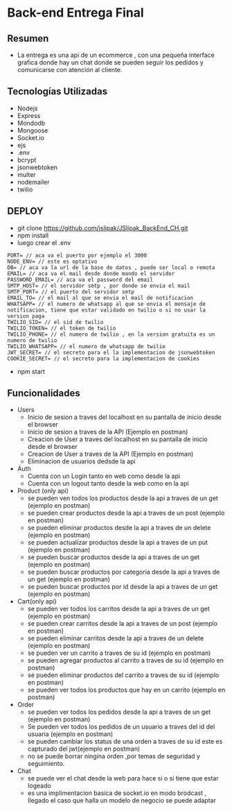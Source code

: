 # Back-end Entrega Final 

## Resumen 
- La entrega es una api de un ecommerce , con una pequeña interface grafica donde hay un chat  donde se pueden seguir los pedidos y comunicarse con atención al cliente.

## Tecnologías Utilizadas
- Nodejs
- Express
- Mondodb
- Mongoose
- Socket.io
- ejs
- .env
- bcrypt
- jsonwebtoken
- multer
- nodemailer
- twilio

## DEPLOY
- git clone https://github.com/jslipak/JSlipak_BackEnd_CH.git
- npm install
- luego crear el .env

```text
PORT= // aca va el puerto por ejemplo el 3000
NODE_ENV= // este es optativo 
DB= // aca va la url de la base de datos , puede ser local o remota
EMAIL= // aca va el mail desde donde mando el servidor
PASSWORD_EMAIL= // aca va el password del email
SMTP_HOST= // el servidor smtp , por donde se envia el mail
SMTP_PORT= // el puerto del servidor smtp
EMAIL_TO= // el mail al que se envia el mail de notificacion
WHATSAPP= // el numero de whatsapp al que se envia el mensaje de notificacion, tiene que estar validado en twilio o si no usar la version paga
TWILIO_SID= // el sid de twilio
TWILIO_TOKEN= // el token de twilio
TWILIO_PHONE= // el numero de twilio , en la version gratuita es un numero de twilio
TWILIO_WHATSAPP= // el numero de whatsapp de twilio
JWT_SECRET= // el secreto para el la implementacion de jsonwebtoken
COOKIE_SECRET= // el secreto para la implementacion de cookies
```
- npm start

## Funcionalidades
- Users 
  - Inicio de sesion a traves del localhost en su pantalla de inicio desde el browser
  - Inicio de sesion a traves de la API (Ejemplo en postman)
  - Creacion de User a traves del localhost en su pantalla de inicio desde el browser
  - Creacion de User a traves de la API (Ejemplo en postman)
  - Eliminacion de usuarios dedsde la api
- Áuth
  - Cuenta con un Login tanto en web como desde la api
  - Cuenta con un logout tanto desde la web como en la api
- Product (only api)
  - se pueden ven todos los productos desde la api a traves de un get (ejemplo en postman)
  - se pueden crear productos desde la api a traves de un post (ejemplo en postman)
  - se pueden eliminar productos desde la api a traves de un delete (ejemplo en postman)
  - se pueden actualizar productos desde la api a traves de un put (ejemplo en postman)
  - se pueden buscar productos desde la api a traves de un get (ejemplo en postman)
  - se pueden buscar productos por categoria desde la api a traves de un get (ejemplo en postman)
  - se pueden buscar productos por id desde la api a traves de un get (ejemplo en postman)
- Cart(only api)
  - se pueden ver todos los carritos desde la api a traves de un get (ejemplo en postman)
  - se pueden crear carritos desde la api a traves de un post (ejemplo en postman)
  - se pueden eliminar carritos desde la api a traves de un delete (ejemplo en postman)
  - se pueden ver un carrito a traves de su id (ejemplo en postman)
  - se pueden agregar productos al carrito a traves de su id (ejemplo en postman)
  - se pueden eliminar productos del carrito a traves de su id (ejemplo en postman)
  - se pueden ver todos los productos que hay en un carrito (ejemplo en postman)
- Order
  - se pueden ver todos los pedidos desde la api a traves de un get (ejemplo en postman)
  - Se pueden ver todos los pedidos de un usuario a traves del id del usuaria (ejemplo en postman)
  - se pueden cambiar los status de una orden a traves de su id este es capturado del jwt(ejemplo en postman)
  - no se puede borrar ningina orden ,por temas de seguridad y seguimiento.
- Chat
  - se puede ver el chat desde la web para hace si o si tiene que estar logeado
  - es una implimentacion basica de socket.io en modo brodcast , llegado el caso que halla un modelo de negocio se puede adaptar
